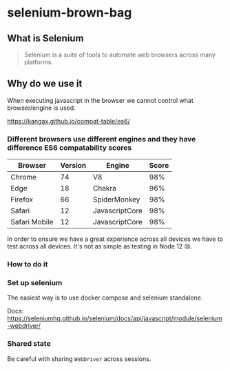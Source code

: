 # selenium-brown-bag

## What is Selenium
> Selenium is a suite of tools to automate web browsers across many platforms.

## Why do we use it
When executing javascript in the browser we cannot control what browser/engine is used.

https://kangax.github.io/compat-table/es6/

### Different browsers use different engines and they have difference ES6 compatability scores

Browser       | Version | Engine         | Score
--------------|---------|----------------|------
Chrome        | 74      | V8             | 98%
Edge          | 18      | Chakra         | 96%
Firefox       | 66      | SpiderMonkey   | 98%
Safari        | 12      | JavascriptCore | 98%
Safari Mobile | 12      | JavascriptCore | 98%

In order to ensure we have a great experience across all devices we have to test across all devices. It's not as simple as testing in Node 12 😢.

### How to do it

### Set up selenium
The easiest way is to use docker compose and selenium standalone.

Docs: https://seleniumhq.github.io/selenium/docs/api/javascript/module/selenium-webdriver/


### Shared state

Be careful with sharing `WebDriver` across sessions.

<Demo />